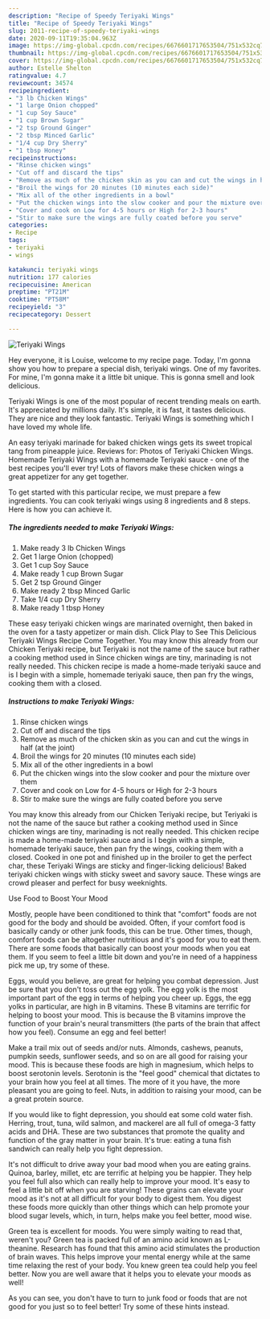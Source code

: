 ```yaml
---
description: "Recipe of Speedy Teriyaki Wings"
title: "Recipe of Speedy Teriyaki Wings"
slug: 2011-recipe-of-speedy-teriyaki-wings
date: 2020-09-11T19:35:04.963Z
image: https://img-global.cpcdn.com/recipes/6676601717653504/751x532cq70/teriyaki-wings-recipe-main-photo.jpg
thumbnail: https://img-global.cpcdn.com/recipes/6676601717653504/751x532cq70/teriyaki-wings-recipe-main-photo.jpg
cover: https://img-global.cpcdn.com/recipes/6676601717653504/751x532cq70/teriyaki-wings-recipe-main-photo.jpg
author: Estelle Shelton
ratingvalue: 4.7
reviewcount: 34574
recipeingredient:
- "3 lb Chicken Wings"
- "1 large Onion chopped"
- "1 cup Soy Sauce"
- "1 cup Brown Sugar"
- "2 tsp Ground Ginger"
- "2 tbsp Minced Garlic"
- "1/4 cup Dry Sherry"
- "1 tbsp Honey"
recipeinstructions:
- "Rinse chicken wings"
- "Cut off and discard the tips"
- "Remove as much of the chicken skin as you can and cut the wings in half (at the joint)"
- "Broil the wings for 20 minutes (10 minutes each side)"
- "Mix all of the other ingredients in a bowl"
- "Put the chicken wings into the slow cooker and pour the mixture over them"
- "Cover and cook on Low for 4-5 hours or High for 2-3 hours"
- "Stir to make sure the wings are fully coated before you serve"
categories:
- Recipe
tags:
- teriyaki
- wings

katakunci: teriyaki wings 
nutrition: 177 calories
recipecuisine: American
preptime: "PT21M"
cooktime: "PT58M"
recipeyield: "3"
recipecategory: Dessert

---
```



![Teriyaki Wings](https://img-global.cpcdn.com/recipes/6676601717653504/751x532cq70/teriyaki-wings-recipe-main-photo.jpg)

Hey everyone, it is Louise, welcome to my recipe page. Today, I'm gonna show you how to prepare a special dish, teriyaki wings. One of my favorites. For mine, I'm gonna make it a little bit unique. This is gonna smell and look delicious.

Teriyaki Wings is one of the most popular of recent trending meals on earth. It's appreciated by millions daily. It's simple, it is fast, it tastes delicious. They are nice and they look fantastic. Teriyaki Wings is something which I have loved my whole life.

An easy teriyaki marinade for baked chicken wings gets its sweet tropical tang from pineapple juice. Reviews for: Photos of Teriyaki Chicken Wings. Homemade Teriyaki Wings with a homemade Teriyaki sauce - one of the best recipes you&#39;ll ever try! Lots of flavors make these chicken wings a great appetizer for any get together.


To get started with this particular recipe, we must prepare a few ingredients. You can cook teriyaki wings using 8 ingredients and 8 steps. Here is how you can achieve it.

<!--inarticleads1-->

##### The ingredients needed to make Teriyaki Wings:

1. Make ready 3 lb Chicken Wings
1. Get 1 large Onion (chopped)
1. Get 1 cup Soy Sauce
1. Make ready 1 cup Brown Sugar
1. Get 2 tsp Ground Ginger
1. Make ready 2 tbsp Minced Garlic
1. Take 1/4 cup Dry Sherry
1. Make ready 1 tbsp Honey


These easy teriyaki chicken wings are marinated overnight, then baked in the oven for a tasty appetizer or main dish. Click Play to See This Delicious Teriyaki Wings Recipe Come Together. You may know this already from our Chicken Teriyaki recipe, but Teriyaki is not the name of the sauce but rather a cooking method used in Since chicken wings are tiny, marinading is not really needed. This chicken recipe is made a home-made teriyaki sauce and is I begin with a simple, homemade teriyaki sauce, then pan fry the wings, cooking them with a closed. 

<!--inarticleads2-->

##### Instructions to make Teriyaki Wings:

1. Rinse chicken wings
1. Cut off and discard the tips
1. Remove as much of the chicken skin as you can and cut the wings in half (at the joint)
1. Broil the wings for 20 minutes (10 minutes each side)
1. Mix all of the other ingredients in a bowl
1. Put the chicken wings into the slow cooker and pour the mixture over them
1. Cover and cook on Low for 4-5 hours or High for 2-3 hours
1. Stir to make sure the wings are fully coated before you serve


You may know this already from our Chicken Teriyaki recipe, but Teriyaki is not the name of the sauce but rather a cooking method used in Since chicken wings are tiny, marinading is not really needed. This chicken recipe is made a home-made teriyaki sauce and is I begin with a simple, homemade teriyaki sauce, then pan fry the wings, cooking them with a closed. Cooked in one pot and finished up in the broiler to get the perfect char, these Teriyaki Wings are sticky and finger-licking delicious! Baked teriyaki chicken wings with sticky sweet and savory sauce. These wings are crowd pleaser and perfect for busy weeknights. 

Use Food to Boost Your Mood


Mostly, people have been conditioned to think that "comfort" foods are not good for the body and should be avoided. Often, if your comfort food is basically candy or other junk foods, this can be true. Other times, though, comfort foods can be altogether nutritious and it's good for you to eat them. There are some foods that basically can boost your moods when you eat them. If you seem to feel a little bit down and you're in need of a happiness pick me up, try some of these.

Eggs, would you believe, are great for helping you combat depression. Just be sure that you don't toss out the egg yolk. The egg yolk is the most important part of the egg in terms of helping you cheer up. Eggs, the egg yolks in particular, are high in B vitamins. These B vitamins are terrific for helping to boost your mood. This is because the B vitamins improve the function of your brain's neural transmitters (the parts of the brain that affect how you feel). Consume an egg and feel better!

Make a trail mix out of seeds and/or nuts. Almonds, cashews, peanuts, pumpkin seeds, sunflower seeds, and so on are all good for raising your mood. This is because these foods are high in magnesium, which helps to boost serotonin levels. Serotonin is the "feel good" chemical that dictates to your brain how you feel at all times. The more of it you have, the more pleasant you are going to feel. Nuts, in addition to raising your mood, can be a great protein source.

If you would like to fight depression, you should eat some cold water fish. Herring, trout, tuna, wild salmon, and mackerel are all full of omega-3 fatty acids and DHA. These are two substances that promote the quality and function of the gray matter in your brain. It's true: eating a tuna fish sandwich can really help you fight depression. 

It's not difficult to drive away your bad mood when you are eating grains. Quinoa, barley, millet, etc are terrific at helping you be happier. They help you feel full also which can really help to improve your mood. It's easy to feel a little bit off when you are starving! These grains can elevate your mood as it's not at all difficult for your body to digest them. You digest these foods more quickly than other things which can help promote your blood sugar levels, which, in turn, helps make you feel better, mood wise.

Green tea is excellent for moods. You were simply waiting to read that, weren't you? Green tea is packed full of an amino acid known as L-theanine. Research has found that this amino acid stimulates the production of brain waves. This helps improve your mental energy while at the same time relaxing the rest of your body. You knew green tea could help you feel better. Now you are well aware that it helps you to elevate your moods as well!

As you can see, you don't have to turn to junk food or foods that are not good for you just so to feel better! Try  some  of  these  hints  instead.

